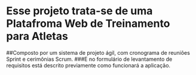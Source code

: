 # **Esse projeto trata-se de uma Platafroma Web de Treinamento para Atletas**
##Composto por um sistema de projeto ágil, com cronograma de reuniões Sprint e cerimônias Scrum.
###E no formulário de levantamento de requisitos está descrito previamente como funcionará a aplicação.
